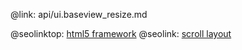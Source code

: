 @link: api/ui.baseview_resize.md

@seolinktop: [html5 framework](https://webix.com)
@seolink: [scroll layout](https://webix.com/widget/scrollview/)